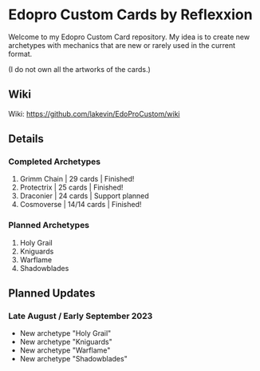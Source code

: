 # Edopro Custom Cards by Reflexxion

Welcome to my Edopro Custom Card repository. My idea is to create new archetypes with mechanics that are new or rarely used in the current format.

(I do not own all the artworks of the cards.)

## Wiki

Wiki: https://github.com/lakevin/EdoProCustom/wiki

## Details

### Completed Archetypes

1. Grimm Chain | 29 cards | Finished!
2. Protectrix | 25 cards | Finished!
3. Draconier | 24 cards | Support planned
4. Cosmoverse | 14/14 cards | Finished!

### Planned Archetypes

1. Holy Grail
2. Kniguards
3. Warflame
4. Shadowblades

## Planned Updates

### Late August / Early September 2023

- New archetype "Holy Grail"
- New archetype "Kniguards"
- New archetype "Warflame"
- New archetype "Shadowblades"
